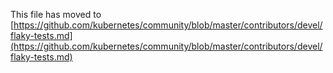 This file has moved to [https://github.com/kubernetes/community/blob/master/contributors/devel/flaky-tests.md](https://github.com/kubernetes/community/blob/master/contributors/devel/flaky-tests.md)

